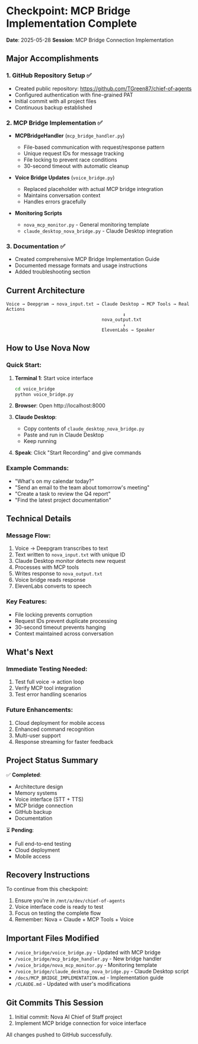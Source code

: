 # Checkpoint: MCP Bridge Implementation Complete
**Date**: 2025-05-28
**Session**: MCP Bridge Connection Implementation

## Major Accomplishments

### 1. GitHub Repository Setup ✅
- Created public repository: https://github.com/TGreen87/chief-of-agents
- Configured authentication with fine-grained PAT
- Initial commit with all project files
- Continuous backup established

### 2. MCP Bridge Implementation ✅
- **MCPBridgeHandler** (`mcp_bridge_handler.py`)
  - File-based communication with request/response pattern
  - Unique request IDs for message tracking
  - File locking to prevent race conditions
  - 30-second timeout with automatic cleanup
  
- **Voice Bridge Updates** (`voice_bridge.py`)
  - Replaced placeholder with actual MCP bridge integration
  - Maintains conversation context
  - Handles errors gracefully
  
- **Monitoring Scripts**
  - `nova_mcp_monitor.py` - General monitoring template
  - `claude_desktop_nova_bridge.py` - Claude Desktop integration

### 3. Documentation ✅
- Created comprehensive MCP Bridge Implementation Guide
- Documented message formats and usage instructions
- Added troubleshooting section

## Current Architecture

```
Voice → Deepgram → nova_input.txt → Claude Desktop → MCP Tools → Real Actions
                                            ↕
                                    nova_output.txt
                                            ↓
                                    ElevenLabs → Speaker
```

## How to Use Nova Now

### Quick Start:
1. **Terminal 1**: Start voice interface
   ```bash
   cd voice_bridge
   python voice_bridge.py
   ```

2. **Browser**: Open http://localhost:8000

3. **Claude Desktop**: 
   - Copy contents of `claude_desktop_nova_bridge.py`
   - Paste and run in Claude Desktop
   - Keep running

4. **Speak**: Click "Start Recording" and give commands

### Example Commands:
- "What's on my calendar today?"
- "Send an email to the team about tomorrow's meeting"
- "Create a task to review the Q4 report"
- "Find the latest project documentation"

## Technical Details

### Message Flow:
1. Voice → Deepgram transcribes to text
2. Text written to `nova_input.txt` with unique ID
3. Claude Desktop monitor detects new request
4. Processes with MCP tools
5. Writes response to `nova_output.txt`
6. Voice bridge reads response
7. ElevenLabs converts to speech

### Key Features:
- File locking prevents corruption
- Request IDs prevent duplicate processing
- 30-second timeout prevents hanging
- Context maintained across conversation

## What's Next

### Immediate Testing Needed:
1. Test full voice → action loop
2. Verify MCP tool integration
3. Test error handling scenarios

### Future Enhancements:
1. Cloud deployment for mobile access
2. Enhanced command recognition
3. Multi-user support
4. Response streaming for faster feedback

## Project Status Summary

✅ **Completed**:
- Architecture design
- Memory systems
- Voice interface (STT + TTS)
- MCP bridge connection
- GitHub backup
- Documentation

⏳ **Pending**:
- Full end-to-end testing
- Cloud deployment
- Mobile access

## Recovery Instructions

To continue from this checkpoint:
1. Ensure you're in `/mnt/a/dev/chief-of-agents`
2. Voice interface code is ready to test
3. Focus on testing the complete flow
4. Remember: Nova = Claude + MCP Tools + Voice

## Important Files Modified

- `/voice_bridge/voice_bridge.py` - Updated with MCP bridge
- `/voice_bridge/mcp_bridge_handler.py` - New bridge handler
- `/voice_bridge/nova_mcp_monitor.py` - Monitoring template
- `/voice_bridge/claude_desktop_nova_bridge.py` - Claude Desktop script
- `/docs/MCP_BRIDGE_IMPLEMENTATION.md` - Implementation guide
- `/CLAUDE.md` - Updated with user's modifications

## Git Commits This Session

1. Initial commit: Nova AI Chief of Staff project
2. Implement MCP bridge connection for voice interface

All changes pushed to GitHub successfully.